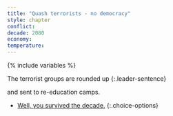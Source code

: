 ```yaml
---
title: "Quash terrorists - no democracy"
style: chapter
conflict: 
decade: 2080
economy: 
temperature: 
---
```


{% include variables %}

The terrorist groups are rounded up
{:.leader-sentence}

and sent to re-education camps.

- [Well, you survived the decade.](part-page_2090-designer-planet.html)
{:.choice-options}
